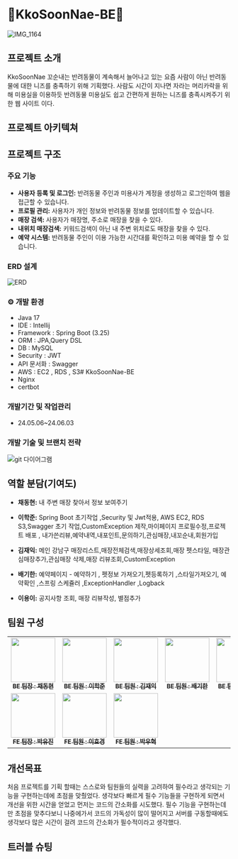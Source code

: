 # :dog:KkoSoonNae-BE:dog:
![IMG_1164](https://github.com/super-coding-3/KkoSoonNae-BE/assets/162071460/0fb32551-01d4-48e8-ad9b-ed48dc8de8dc)
## 프로젝트 소개
KkoSoonNae 꼬순내는 반려동물이 계속해서 늘어나고 있는 요즘 사람이 아닌 반려동물에 대한 니즈를 충족하기 위해 기획했다.
사람도 시간이 지나면 자라는 머리카락을 위해 미용실을 이용하듯 반려동물 미용실도 쉽고 간편하게 원하는 니즈를 충족시켜주기 위한 웹 사이트 이다.
## 프로젝트 아키텍쳐
## 프로젝트 구조
### 주요 기능
+ **사용자 등록 및 로그인:** 반려동물 주인과 미용사가 계정을 생성하고 로그인하여 웹을 접근할 수 있습니다.
+ **프로필 관리:** 사용자가 개인 정보와 반려동물 정보를 업데이트할 수 있습니다.
+ **매장 검색:** 사용자가 매장명, 주소로 매장을 찾을 수 있다.
+ **내위치 매장검색:** 키워드검색이 아닌 내 주변 위치로도 매장을 찾을 수 있다. 
+ **예약 시스템:** 반려동물 주인이 이용 가능한 시간대를 확인하고 미용 예약을 할 수 있습니다.
### ERD 설계
![ERD](https://github.com/super-coding-3/KkoSoonNae-BE/assets/162071460/e79427f7-91c2-47e4-bd04-a141c4356ea6)
### ⚙️ 개발 환경
+ Java 17
+ IDE : Intellij
+ Framework : Spring Boot (3.25)
+ ORM : JPA,Query DSL
+ DB : MySQL
+ Security : JWT
+ API 문서화 : Swagger
+ AWS : EC2 , RDS , S3# KkoSoonNae-BE
+ Nginx
+ certbot
### 개발기간 및 작업관리
+ 24.05.06~24.06.03
### 개발 기술 및 브랜치 전략
![git  다이어그램](https://github.com/super-coding-3/KkoSoonNae-BE/assets/162071460/22d42a48-c6a8-48fc-ba63-f326cdb04da3)
## 역할 분담(기여도)
+ **채동현:** 내 주변 매장 찾아서 정보 보여주기 
+ **이학준:** Spring Boot 초기작업 ,Security 및 Jwt적용, AWS EC2, RDS S3,Swagger 초기 작업,CustomException 제작,마이페이지 프로필수정,프로젝트 배포 ,
             내가쓴리뷰,예약내역,내포인트,문의하기,관심매장,내꼬순내,회원가입
 
+ **김재익:** 메인 강남구 매장리스트,매장전체검색,매장상세조회,매장 펫스타일, 매장관심매장추가,관심매장 삭제,매장 리뷰조회,CustomException
+ **배기한:** 예약페이지 - 예약하기 , 펫정보 가져오기,펫등록하기 ,스타일가져오기, 예약확인 ,스프링 스케쥴러 ,ExceptionHandler ,Logback
+ **이용이:** 공지사항 조회, 매장 리뷰작성, 별점추가
## 팀원 구성
<table>
  <tbody>
    <tr>
      <td align="center"><a href="https://github.com/Chaedonghyun"><img src="https://avatars.githubusercontent.com/u/102035495?v=4" width="100px;" alt=""/><br /><sub><b>BE 팀장 : 채동현</b></sub></a><br /></td>
      <td align="center"><a href="https://github.com/leehagjoon"><img src="https://avatars.githubusercontent.com/u/105399835?v=4" width="100px;" alt=""/><br /><sub><b>BE 팀원 : 이학준</b></sub></a><br /></td>
      <td align="center"><a href="https://github.com/kimjaeik95"><img src="https://avatars.githubusercontent.com/u/162071460?v=4" width="100px;" alt=""/><br /><sub><b>BE 팀원 : 김재익</b></sub></a><br /></td>
      <td align="center"><a href="https://github.com/keehan95"><img src="https://avatars.githubusercontent.com/u/157384713?v=4" width="100px;" alt=""/><br /><sub><b>BE 팀원 : 배기한</b></sub></a><br /></td>
      <td align="center"><a href="https://github.com/skfkfh"><img src="https://avatars.githubusercontent.com/u/156290150?v=4" width="100px;" alt=""/><br /><sub><b>BE 팀원 : 이용이</b></sub></a><br /></td>
     <tr/>
      <td align="center"><a href="https://github.com/ruby-yujin"><img src="https://avatars.githubusercontent.com/u/101633842?v=4" width="100px;" alt=""/><br /><sub><b>FE 팀장 : 박유진</b></sub></a><br /></td>
      <td align="center"><a href="https://github.com/HyoKyoungLee"><img src="https://avatars.githubusercontent.com/u/43572462?v=4" width="100px;" alt=""/><br /><sub><b>FE 팀원 : 이효경</b></sub></a><br /></td>
      <td align="center"><a href="https://github.com/ines012"><img src="https://avatars.githubusercontent.com/u/140510592?v=4" width="100px;" alt=""/><br /><sub><b>FE 팀원 : 박우혁</b></sub></a><br /></td>
    </tr>
  </tbody>
</table>

## 개선목표
처음 프로젝트를 기획 할때는 스스로와 팀원들의 실력을 고려하여 필수라고 생각되는 기능을 구현하는데에 초점을 맞췄었다.
생각보다 빠르게 필수 기능들을 구현하게 되면서 개선을 위한 시간을 얻었고 먼저는 코드의 간소화를 시도했다.
필수 기능을 구현하는데만 초점을 맞추다보니 나중에가서 코드의 가독성이 많이 떨어지고 서버를 구동할때에도 생각보다 많은 시간이 걸려 코드의 간소화가 필수적이라고 생각했다.
## 트러블 슈팅
